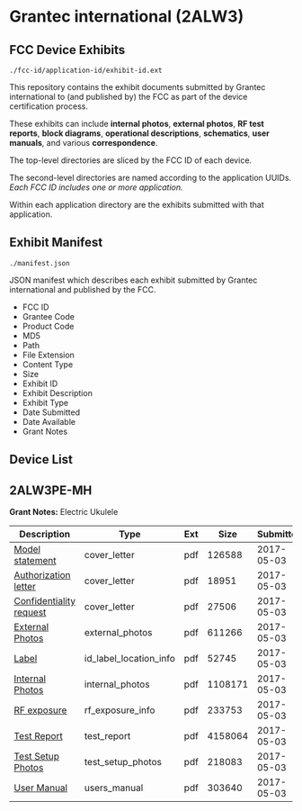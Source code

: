 # Grantec international (2ALW3)
## FCC Device Exhibits

```
./fcc-id/application-id/exhibit-id.ext
```

This repository contains the exhibit documents submitted by Grantec international to (and published by) the FCC as part of the device certification process.

These exhibits can include **internal photos**, **external photos**, **RF test reports**, **block diagrams**, **operational descriptions**, **schematics**, **user manuals**, and various **correspondence**.

The top-level directories are sliced by the FCC ID of each device.

The second-level directories are named according to the application UUIDs. *Each FCC ID includes one or more application.*

Within each application directory are the exhibits submitted with that application. 

## Exhibit Manifest

```
./manifest.json
```

JSON manifest which describes each exhibit submitted by Grantec international and published by the FCC.

- FCC ID
- Grantee Code
- Product Code
- MD5
- Path
- File Extension
- Content Type
- Size
- Exhibit ID
- Exhibit Description
- Exhibit Type
- Date Submitted
- Date Available
- Grant Notes

## Device List
## 2ALW3PE-MH
**Grant Notes:** Electric Ukulele

| Description | Type | Ext | Size | Submitted | Available |
| ----------- | ---- | --- | ---- | --------- | --------- |
| [Model statement](2ALW3PE-MH/5b463ccb254f2f685f9f0f5b4c428855/3378920.pdf) | cover_letter | pdf | 126588 | 2017-05-03 | 2017-05-03 |
| [Authorization letter](2ALW3PE-MH/5b463ccb254f2f685f9f0f5b4c428855/3378928.pdf) | cover_letter | pdf | 18951 | 2017-05-03 | 2017-05-03 |
| [Confidentiality request](2ALW3PE-MH/5b463ccb254f2f685f9f0f5b4c428855/3378929.pdf) | cover_letter | pdf | 27506 | 2017-05-03 | 2017-05-03 |
| [External Photos](2ALW3PE-MH/5b463ccb254f2f685f9f0f5b4c428855/3378921.pdf) | external_photos | pdf | 611266 | 2017-05-03 | 2017-05-03 |
| [Label](2ALW3PE-MH/5b463ccb254f2f685f9f0f5b4c428855/3378927.pdf) | id_label_location_info | pdf | 52745 | 2017-05-03 | 2017-05-03 |
| [Internal Photos](2ALW3PE-MH/5b463ccb254f2f685f9f0f5b4c428855/3378922.pdf) | internal_photos | pdf | 1108171 | 2017-05-03 | 2017-05-03 |
| [RF exposure](2ALW3PE-MH/5b463ccb254f2f685f9f0f5b4c428855/3378924.pdf) | rf_exposure_info | pdf | 233753 | 2017-05-03 | 2017-05-03 |
| [Test Report](2ALW3PE-MH/5b463ccb254f2f685f9f0f5b4c428855/3378925.pdf) | test_report | pdf | 4158064 | 2017-05-03 | 2017-05-03 |
| [Test Setup Photos](2ALW3PE-MH/5b463ccb254f2f685f9f0f5b4c428855/3378923.pdf) | test_setup_photos | pdf | 218083 | 2017-05-03 | 2017-05-03 |
| [User Manual](2ALW3PE-MH/5b463ccb254f2f685f9f0f5b4c428855/3378926.pdf) | users_manual | pdf | 303640 | 2017-05-03 | 2017-05-03 |
